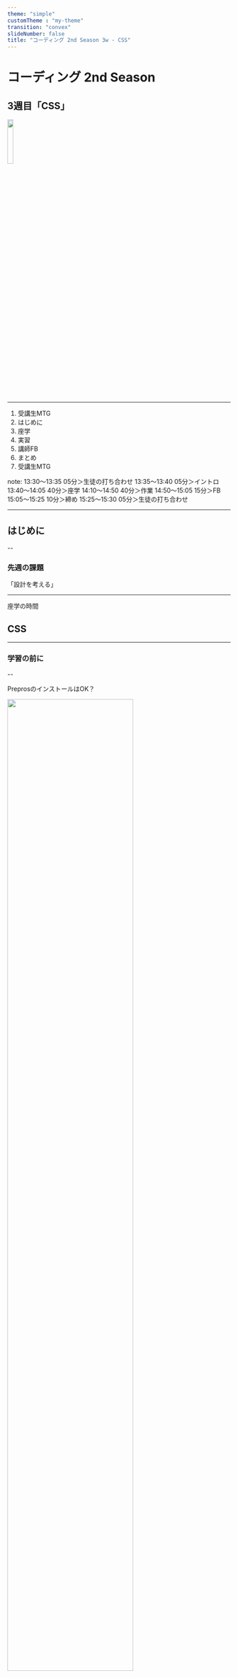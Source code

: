 ```yaml
---
theme: "simple"
customTheme : "my-theme"
transition: "convex"
slideNumber: false
title: "コーディング 2nd Season 3w - CSS"
---
```


# コーディング  2nd Season
## 3週目「CSS」
<img src="./img/logo_bg_none.png" style="width: 16%;">

---

1. 受講生MTG
1. はじめに
1. 座学
1. 実習
1. 講師FB
1. まとめ
1. 受講生MTG

note:
13:30～13:35 05分＞生徒の打ち合わせ
13:35～13:40 05分＞イントロ
13:40～14:05 40分＞座学
14:10～14:50 40分＞作業
14:50～15:05 15分＞FB
15:05～15:25 10分＞締め
15:25～15:30 05分＞生徒の打ち合わせ

---

## はじめに

--

### 先週の課題
「設計を考える」

---

座学の時間
## CSS

---

### 学習の前に

--

PreprosのインストールはOK？
<p><img src="./img/3w/prepros_ss.png" style="width: 75%;"><p/>

--

ファイルの用意もOK？

```txt

[jissyu]（任意のフォルダ）
├ style.css
├ sorce.scss
└ index.html

```

---

### 実務でのお話しを少し

--

- 吉野君にクライアントのサイトに1ページ追加をお願いした
- サイトのデータはGithubで共有したから自分で確認して
- 8年まえにリニューアル後、つぎ足しつぎ足しで秘伝の味

https://www.katodent.net/activity/sia.php


--

#### 画像の処理

--

小泉から渡し忘れてた  
↓  
原稿のWordから抜き出して使用

--

努力はえらい！  
けどNG

--

何を使うか確認しよう

--

そして、こっちが本題

--

サイズをどうするか

--

表示の2倍くらいが目安  

--

あとは圧縮は忘れずに

--

1. 圧縮率の高い形式を使用（WebPなど）  
https://squoosh.app/
1. 画像圧縮を使用  
https://tinypng.com/

--

ロゴなどの単純なデータはSVGを使用するのがベスト

---

### ポートフォリオのCSSを振り返る

---

### SASS（SCSS）について

--

"Dart Sass"と"Lib Sass"

--

Node.jsやらNPMやらをコマンドラインで
<p><img src="./img/3w/cli_ss.png" style="width: 75%;"><p/>

--

設定ファイルものいろいろだし、書き方の変化も早い

--

つらい人にはつらい

---

### Preprosの使い方

--

基本はフォルダをアプリの画面にドラッグ&ドロップ
<p><img src="./img/3w/prepros.png" style="width: 75%;"><p/>

--

ソースとなるファイルと変換先の確認は忘れずに

---

#### まずはHTMLを

--

```html

<div class="demo01">
    <p>Sass</p>
    <span>Scss</span>
</div>
<div class="demo02">
    <p class="demo02_pra">demo</p>
</div>


```

---

#### SCSSって便利、その１
入れ子（ネスト）

--

```scss
.demo01 {
    p {color: red;}
    span {color: blue;}
}
.demo02 {
    &_pra {background: green;}
}
```
↓
```css
.demo01 p {color: red;}
.demo01 span {color: blue;}
.demo02_pra {background: green;}
```

--

```scss
.demo01 {
    p {color: red;}
    @media only screen and (max-width: 640px) {
        p {color: yellow;}
    }
}

```
↓
```css
.demo01 p {color: red;}
@media only screen and (max-width: 640px) {
    .demo01 p {color: yellow;}
}


```

---

#### SCSSって便利、その2
@extend(継承)

--

```scss
.demo01 {
    padding: 1rem;
    background: gray;
}
.demo02 {
    @extend .demo01;
    border: 1px solid black;
}
```
↓
```css
.demo01 {
    padding: 1rem;
    background: gray;
}
.demo02 {
    padding: 1rem;
    background: gray;
    border: 1px solid black;
}
```

---

#### SCSSって便利、その3
@mixin

--

```scss
@mixin borderRadius {
    border-radius: 8px;
}

.demo01 {
    @include borderRadius;
}
.demo02 {
    @include borderRadius;
}
```
↓
```css
.demo01 {
    border-radius: 8px;
}
.demo02 {
    border-radius: 8px;
}
```

--

引数も使える

```scss
@mixin borderRadius($radius: 8px) {
    border-radius: $radius;
}

.demo01 {
    @include borderRadius();
}
.demo02 {
    @include borderRadius(16px);
}
```
↓
```css
.demo01 {
    border-radius: 8px;
}
.demo02 {
    border-radius: 16px;
}
```

---

#### SCSSって便利、その4
いろんな色

--

```scss
$baseColor: #3FC9CA;

.demo01 {
    background: $baseColor;
}
.demo02 {
    background: lighten($baseColor, 10);
    // background: darken($baseColor, 100);
    // background: saturate($baseColor, 50);
    // background: invert($baseColor);
    // background: mix($baseColor, red, 50);
}

```
↓
```css
.demo01 {
    background: #3FC9CA;
}
.demo02 {
    border-radius: #67d4d5;
}
```

---

#### SCSSって便利、その5
別のファイルを読み込んでひとつのファイルに

--

```scss
//Lib Sass
@import 'ファイル名1';
@import 'ファイル名2';

//Dart Sass
@use 'ファイル名1';
@use 'ファイル名2';

```

---

#### SCSSって便利、その6
他にもいろいろ便利な機能があるから、調べてみて

--

```scss
@function pxToRem($px, $baseSize: 16) {
    @return $px / $baseSize * 1rem;
}

.demo02 {
    font-size: pxToRem(24);
}


```
↓
```css
.demo02 {
    font-size: 1.5rem;
}
```
--

```scss
$breakpoint: (
    tab: 'screen and (min-width: 600px)',
    pc: 'screen and (min-width: 1000px)'
);
@mixin mq($bp) {
    @media #{map-get($breakpoint, $bp)} {
        @content;
    }
}
.demo02 {
    @include mq(pc) {
        background: white;
    }
}
```

---

## 実習

--

### 先週から変化があったか報告

--

14:10-14:50まで  
※休憩等は自由に

---

## 来週に向けて

--

設計を考えて発表する

--

### 予告

次週はCSSのお話し

SCSSも試したい。  
Preprosをインストールしておいてください。

以下のようなファイルも用意していおいてください。

```txt

[jissyu]（任意のフォルダ）
├ style.css
├ sorce.scss
└ index.html

```

